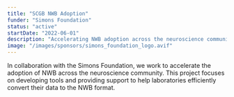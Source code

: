 ```yaml
---
title: "SCGB NWB Adoption"
funder: "Simons Foundation"
status: "active"
startDate: "2022-06-01"
description: "Accelerating NWB adoption across the neuroscience community"
image: "/images/sponsors/simons_foundation_logo.avif"
---
```


In collaboration with the Simons Foundation, we work to accelerate the adoption of NWB across the neuroscience community. This project focuses on developing tools and providing support to help laboratories efficiently convert their data to the NWB format.
